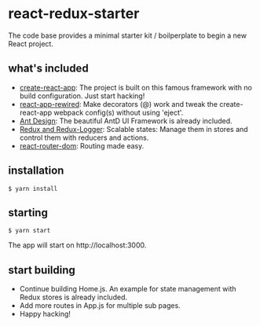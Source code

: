 

# react-redux-starter
The code base provides a minimal starter kit / boilperplate to begin a new React project.

## what's included

* <a href="https://github.com/facebook/create-react-app" target="_blank">create-react-app</a>: The project is built on this famous framework with no build configuration. Just start hacking!
* <a href="https://github.com/timarney/react-app-rewired" target="_blank">react-app-rewired</a>: Make decorators (@) work and tweak the create-react-app webpack config(s) without using 'eject'.
* <a href="https://ant.design/" target="_blank">Ant Design</a>: The beautiful AntD UI Framework is already included.
* <a href="https://redux.js.org/" target="_blank">Redux and Redux-Logger</a>: Scalable states: Manage them in stores and control them with reducers and actions.
* <a href="https://www.npmjs.com/package/react-router-dom" target="_blank">react-router-dom</a>: Routing made easy.

## installation

```shell
$ yarn install
```

## starting

```shell
$ yarn start
```

The app will start on http://localhost:3000.

## start building

* Continue building Home.js. An example for state management with Redux stores is already included.
* Add more routes in App.js for multiple sub pages.
* Happy hacking!